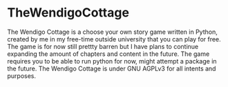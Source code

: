 # TheWendigoCottage
The Wendigo Cottage is a choose your own story game written in Python, created by me in my free-time outside university that you can play for free.
The game is for now still prettty barren but I have plans to continue expanding the amount of chapters and content in the future. The game requires you to be able to run python for now, might attempt a package in the future.
The Wendigo Cottage is under GNU AGPLv3 for all intents and purposes.
